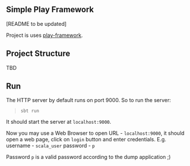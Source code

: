 ## Simple Play Framework

[README to be updated]

Project is uses [play-framework](https://www.playframework.com).

## Project Structure
TBD

## Run
The HTTP server by default runs on port 9000. So to run the server:
> `sbt run`

It should start the server at `localhost:9000`.

Now you may use a Web Browser to open URL - `localhost:9000`, it should open a web page, click on `login` button
and enter credentials.
E.g.
username - `scala_user`
password - `p`

Password `p` is a valid password according to the dump application ;)